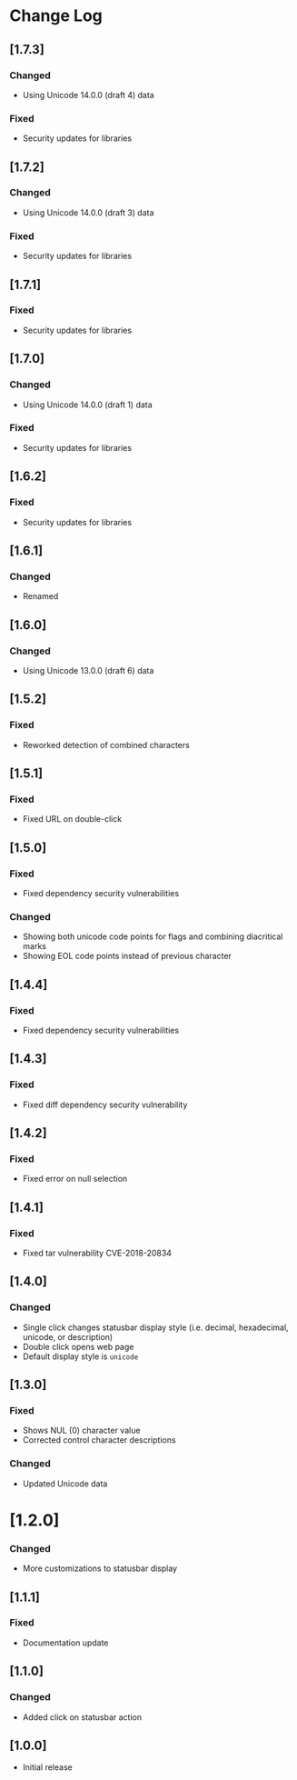 # Change Log

## [1.7.3]

### Changed
- Using Unicode 14.0.0 (draft 4) data

### Fixed
- Security updates for libraries

## [1.7.2]

### Changed
- Using Unicode 14.0.0 (draft 3) data

### Fixed
- Security updates for libraries


## [1.7.1]

### Fixed
- Security updates for libraries


## [1.7.0]

### Changed
- Using Unicode 14.0.0 (draft 1) data

### Fixed
- Security updates for libraries


## [1.6.2]

### Fixed
- Security updates for libraries


## [1.6.1]

### Changed
- Renamed


## [1.6.0]

### Changed
- Using Unicode 13.0.0 (draft 6) data


## [1.5.2]

### Fixed
- Reworked detection of combined characters


## [1.5.1]

### Fixed
- Fixed URL on double-click


## [1.5.0]

### Fixed
- Fixed dependency security vulnerabilities

### Changed
- Showing both unicode code points for flags and combining diacritical marks
- Showing EOL code points instead of previous character


## [1.4.4]

### Fixed
- Fixed dependency security vulnerabilities


## [1.4.3]

### Fixed
- Fixed diff dependency security vulnerability


## [1.4.2]

### Fixed
- Fixed error on null selection


## [1.4.1]

### Fixed
- Fixed tar vulnerability CVE-2018-20834


## [1.4.0]

### Changed
- Single click changes statusbar display style (i.e. decimal, hexadecimal, unicode, or description)
- Double click opens web page
- Default display style is `unicode`


## [1.3.0]

### Fixed
- Shows NUL (0) character value
- Corrected control character descriptions

### Changed
- Updated Unicode data


# [1.2.0]

### Changed
- More customizations to statusbar display


## [1.1.1]

### Fixed
- Documentation update


## [1.1.0]

### Changed
- Added click on statusbar action


## [1.0.0]

- Initial release
